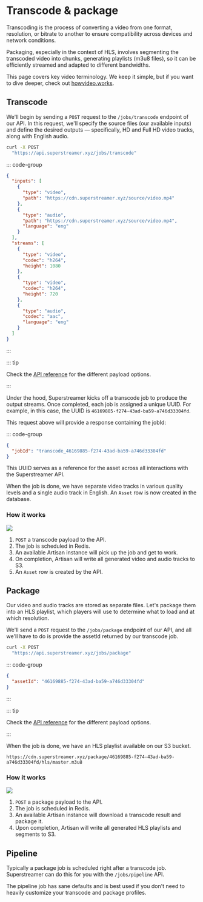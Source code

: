 # Transcode & package

Transcoding is the process of converting a video from one format, resolution, or bitrate to another to ensure compatibility across devices and network conditions. 

Packaging, especially in the context of HLS, involves segmenting the transcoded video into chunks, generating playlists (m3u8 files), so it can be efficiently streamed and adapted to different bandwidths.

This page covers key video terminology. We keep it simple, but if you want to dive deeper, check out [howvideo.works](https://howvideo.works/).

## Transcode

We'll begin by sending a `POST` request to the `/jobs/transcode` endpoint of our API. In this request, we'll specify the source files (our available inputs) and define the desired outputs — specifically, HD and Full HD video tracks, along with English audio.

```sh
curl -X POST
  "https://api.superstreamer.xyz/jobs/transcode"

```

::: code-group

```json [Request]
{
  "inputs": [
    {
      "type": "video",
      "path": "https://cdn.superstreamer.xyz/source/video.mp4"
    },
    {
      "type": "audio",
      "path": "https://cdn.superstreamer.xyz/source/video.mp4",
      "language": "eng"
    }
  ],
  "streams": [
    {
      "type": "video",
      "codec": "h264",
      "height": 1080
    },
    {
      "type": "video",
      "codec": "h264",
      "height": 720
    },
    {
      "type": "audio",
      "codec": "aac",
      "language": "eng"
    }
  ]
}
```

:::

::: tip

Check the [API reference](/reference/api) for the different payload options.

:::

Under the hood, Superstreamer kicks off a transcode job to produce the output streams. Once completed, each job is assigned a unique UUID. For example, in this case, the UUID is `46169885-f274-43ad-ba59-a746d33304fd`.

This request above will provide a response containing the jobId:

::: code-group

```json [Response]
{
  "jobId": "transcode_46169885-f274-43ad-ba59-a746d33304fd"
}
```

This UUID serves as a reference for the asset across all interactions with the Superstreamer API.

When the job is done, we have separate video tracks in various quality levels and a single audio track in English. An `Asset` row is now created in the database.

### How it works

<img class="schema" src="/schema-transcode.png" />

1. `POST` a transcode payload to the API.
2. The job is scheduled in Redis.
3. An available Artisan instance will pick up the job and get to work.
4. On completion, Artisan will write all generated video and audio tracks to S3.
5. An `Asset` row is created by the API.

## Package

Our video and audio tracks are stored as separate files. Let's package them into an HLS playlist, which players will use to determine what to load and at which resolution.

We'll send a `POST` request to the `/jobs/package` endpoint of our API, and all we'll have to do is provide the assetId returned by our transcode job.

```sh
curl -X POST
  "https://api.superstreamer.xyz/jobs/package"
```

::: code-group

```json [Request]
{
  "assetId": "46169885-f274-43ad-ba59-a746d33304fd"
}
```

:::

::: tip

Check the [API reference](/reference/api) for the different payload options.

:::

When the job is done, we have an HLS playlist available on our S3 bucket.

```
https://cdn.superstreamer.xyz/package/46169885-f274-43ad-ba59-a746d33304fd/hls/master.m3u8
```



### How it works

<img class="schema" src="/schema-package.png" />

1. `POST` a package payload to the API.
2. The job is scheduled in Redis.
3. An available Artisan instance will download a transcode result and package it.
4. Upon completion, Artisan will write all generated HLS playlists and segments to S3.

## Pipeline

Typically a package job is scheduled right after a transcode job. Superstreamer can do this for you with the `/jobs/pipeline` API.

The pipeline job has sane defaults and is best used if you don't need to heavily customize your transcode and package profiles.